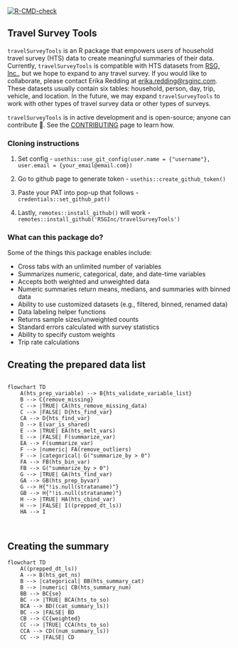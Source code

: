   <!-- badges: start -->
  
  [![R-CMD-check](https://github.com/RSGInc/travelSurveyTools/actions/workflows/R-CMD-check.yaml/badge.svg)](https://github.com/RSGInc/travelSurveyTools/actions/workflows/R-CMD-check.yaml)
  
  <!-- badges: end -->

## Travel Survey Tools
`travelSurveyTools` is an R package that empowers users of household travel survey (HTS) data to create meaningful summaries of their data. Currently, `travelSurveyTools` is compatible with HTS datasets from [RSG, Inc.](https://rsginc.com/), but we hope to expand to any travel survey. If you would like to collaborate, please contact Erika Redding at [erika.redding@rsginc.com](mailto:erika.redding@rsginc.com?subject=TravelSurveyTools). These datasets usually contain six tables: household, person, day, trip, vehicle, and location. In the future, we may expand `travelSurveyTools` to work with other types of travel survey data or other types of surveys.

`travelSurveyTools` is in active development and is open-source; anyone can contribute 🤝. See the [CONTRIBUTING](CONTRIBUTING.md) page to learn how.

### Cloning instructions

1. Set config - 
`usethis::use_git_config(user.name = {"username"}, user.email = {your_email@email.com})`

2. Go to github page to generate token - 
`usethis::create_github_token()`

3. Paste your PAT into pop-up that follows - 
`credentials::set_github_pat()`

4. Lastly, `remotes::install_github()` will work - 
`remotes::install_github('RSGInc/travelSurveyTools')`


### What can this package do?

Some of the things this package enables include:

* Cross tabs with an unlimited number of variables 
* Summarizes numeric, categorical, date, and date-time variables
* Accepts both weighted and unweighted data
* Numeric summaries return means, medians, and summaries with binned data
* Ability to use customized datasets (e.g., filtered, binned, renamed data)
* Data labeling helper functions
* Returns sample sizes/unweighted counts
* Standard errors calculated with survey statistics
* Ability to specify custom weights
* Trip rate calculations


## Creating the prepared data list

```mermaid

flowchart TD
    A(hts_prep_variable) --> B{hts_validate_variable_list}
    B --> C{remove_missing}
    C --> |TRUE| CA(hts_remove_missing_data)
    C --> |FALSE| D{hts_find_var}
    CA --> D{hts_find_var}
    D --> E(var_is_shared)
    E --> |TRUE| EA(hts_melt_vars)
    E --> |FALSE| F(summarize_var)
    EA --> F(summarize_var)
    F --> |numeric| FA(remove_outliers)
    F --> |categorical| G("summarize_by > 0")
    FA --> FB(hts_bin_var)
    FB --> G("summarize_by > 0")
    G --> |TRUE| GA(hts_find_var)
    GA --> GB(hts_prep_byvar)
    G --> H{"!is.null(strataname)"}
    GB --> H{"!is.null(strataname)"}
    H --> |TRUE| HA(hts_cbind_var)
    H --> |FALSE| I((prepped_dt_ls))
    HA --> I



```

## Creating the summary

```mermaid
flowchart TD
    A((prepped_dt_ls))
    A --> B(hts_get_ns)
    B --> |categorical| BB(hts_summary_cat)
    B --> |numeric| CB(hts_summary_num)
    BB --> BC{se}
    BC --> |TRUE| BCA(hts_to_so)
    BCA --> BD((cat_summary_ls))
    BC --> |FALSE| BD
    CB --> CC{weighted}
    CC --> |TRUE| CCA(hts_to_so)
    CCA --> CD((num_summary_ls))
    CC --> |FALSE| CD
```
